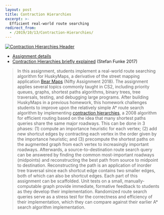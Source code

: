 ```yaml
---
layout: post
title: Contraction Hierarchies
excerpt: >-
  Efficient real-world route searching
redirect_from:
  - /2019/10/13/Contraction-Hierarchies/
---
```


[![Contraction Hierarchies Header](/contraction-hierarchies/header.png)](/contraction-hierarchies/)

- [Assignment details](/contraction-hierarchies/)
- [Contraction Hierarchies briefly explained][] (Stefan Funke 2017)

[Contraction Hierarchies briefly explained]: https://www.fmi.uni-stuttgart.de/files/alg/teaching/s15/alg/CH.pdf

> In this assignment, students implement a real-world route searching algorithm for HuskyMaps, a derivative of the street mapping application [Bear Maps][] (Nifty Assignment 2018). The assignment applies several topics commonly taught in CS2, including priority queues, graphs, shortest paths algorithms, binary trees, tree traversals, testing, and debugging large programs. After building HuskyMaps in a previous homework, this homework challenges students to improve upon the relatively simple A\* route search algorithm by implementing [contraction hierarchies][], a 2008 algorithm for efficient routing based on the idea that many shortest paths queries share the same major roadways. This can be done in 3 phases: (1) compute an importance heuristic for each vertex; (2) add new shortcut edges by contracting each vertex in the order given by the importance heuristic; and (3) precompute the shortest paths on the augmented graph from each vertex to increasingly important roadways. Afterwards, a source-to-destination route search query can be answered by finding the common most-important roadways (midpoints) and reconstructing the best path from source to midpoint to destination. Reconstructing the path is an application of inorder tree traversal since each shortcut edge contains two smaller edges, both of which can also be shortcut edges. Each part of this assignment can be scaffolded. Unit tests on a small, manually-computable graph provide immediate, formative feedback to students as they develop their implementation. Randomized route search queries serve as a stress test for the correctness and efficiency of their implementation, which they can compare against their earlier A\* search algorithm implementation.

[Bear Maps]: http://nifty.stanford.edu/2018/hug-bear-maps.html
[contraction hierarchies]: http://algo2.iti.kit.edu/schultes/hwy/contract.pdf
